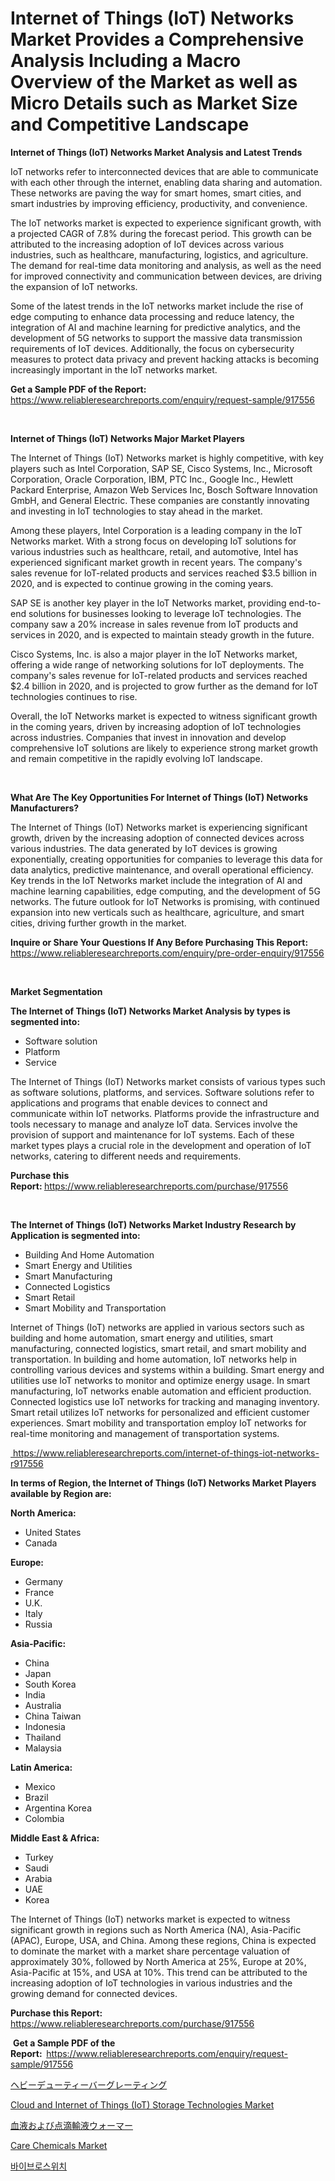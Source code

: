 <p><h1>Internet of Things (IoT) Networks Market Provides a Comprehensive Analysis Including a Macro Overview of the Market as well as Micro Details such as Market Size and Competitive Landscape</h1></p><p><strong>Internet of Things (IoT) Networks Market Analysis and Latest Trends</strong></p>
<p><p>IoT networks refer to interconnected devices that are able to communicate with each other through the internet, enabling data sharing and automation. These networks are paving the way for smart homes, smart cities, and smart industries by improving efficiency, productivity, and convenience.</p><p>The IoT networks market is expected to experience significant growth, with a projected CAGR of 7.8% during the forecast period. This growth can be attributed to the increasing adoption of IoT devices across various industries, such as healthcare, manufacturing, logistics, and agriculture. The demand for real-time data monitoring and analysis, as well as the need for improved connectivity and communication between devices, are driving the expansion of IoT networks.</p><p>Some of the latest trends in the IoT networks market include the rise of edge computing to enhance data processing and reduce latency, the integration of AI and machine learning for predictive analytics, and the development of 5G networks to support the massive data transmission requirements of IoT devices. Additionally, the focus on cybersecurity measures to protect data privacy and prevent hacking attacks is becoming increasingly important in the IoT networks market.</p></p>
<p><strong>Get a Sample PDF of the Report:&nbsp;</strong> <a href="https://www.reliableresearchreports.com/enquiry/request-sample/917556">https://www.reliableresearchreports.com/enquiry/request-sample/917556</a></p>
<p>&nbsp;</p>
<p><strong>Internet of Things (IoT) Networks Major Market Players</strong></p>
<p><p>The Internet of Things (IoT) Networks market is highly competitive, with key players such as Intel Corporation, SAP SE, Cisco Systems, Inc., Microsoft Corporation, Oracle Corporation, IBM, PTC Inc., Google Inc., Hewlett Packard Enterprise, Amazon Web Services Inc, Bosch Software Innovation GmbH, and General Electric. These companies are constantly innovating and investing in IoT technologies to stay ahead in the market.</p><p>Among these players, Intel Corporation is a leading company in the IoT Networks market. With a strong focus on developing IoT solutions for various industries such as healthcare, retail, and automotive, Intel has experienced significant market growth in recent years. The company's sales revenue for IoT-related products and services reached $3.5 billion in 2020, and is expected to continue growing in the coming years.</p><p>SAP SE is another key player in the IoT Networks market, providing end-to-end solutions for businesses looking to leverage IoT technologies. The company saw a 20% increase in sales revenue from IoT products and services in 2020, and is expected to maintain steady growth in the future.</p><p>Cisco Systems, Inc. is also a major player in the IoT Networks market, offering a wide range of networking solutions for IoT deployments. The company's sales revenue for IoT-related products and services reached $2.4 billion in 2020, and is projected to grow further as the demand for IoT technologies continues to rise.</p><p>Overall, the IoT Networks market is expected to witness significant growth in the coming years, driven by increasing adoption of IoT technologies across industries. Companies that invest in innovation and develop comprehensive IoT solutions are likely to experience strong market growth and remain competitive in the rapidly evolving IoT landscape.</p></p>
<p>&nbsp;</p>
<p><strong>What Are The Key Opportunities For Internet of Things (IoT) Networks Manufacturers?</strong></p>
<p><p>The Internet of Things (IoT) Networks market is experiencing significant growth, driven by the increasing adoption of connected devices across various industries. The data generated by IoT devices is growing exponentially, creating opportunities for companies to leverage this data for data analytics, predictive maintenance, and overall operational efficiency. Key trends in the IoT Networks market include the integration of AI and machine learning capabilities, edge computing, and the development of 5G networks. The future outlook for IoT Networks is promising, with continued expansion into new verticals such as healthcare, agriculture, and smart cities, driving further growth in the market.</p></p>
<p><strong>Inquire or Share Your Questions If Any Before Purchasing This Report:</strong> <a href="https://www.reliableresearchreports.com/enquiry/pre-order-enquiry/917556">https://www.reliableresearchreports.com/enquiry/pre-order-enquiry/917556</a></p>
<p>&nbsp;</p>
<p><strong>Market Segmentation</strong></p>
<p><strong>The Internet of Things (IoT) Networks Market Analysis by types is segmented into:</strong></p>
<p><ul><li>Software solution</li><li>Platform</li><li>Service</li></ul></p>
<p><p>The Internet of Things (IoT) Networks market consists of various types such as software solutions, platforms, and services. Software solutions refer to applications and programs that enable devices to connect and communicate within IoT networks. Platforms provide the infrastructure and tools necessary to manage and analyze IoT data. Services involve the provision of support and maintenance for IoT systems. Each of these market types plays a crucial role in the development and operation of IoT networks, catering to different needs and requirements.</p></p>
<p><strong>Purchase this Report:&nbsp;</strong><a href="https://www.reliableresearchreports.com/purchase/917556">https://www.reliableresearchreports.com/purchase/917556</a></p>
<p>&nbsp;</p>
<p><strong>The Internet of Things (IoT) Networks Market Industry Research by Application is segmented into:</strong></p>
<p><ul><li>Building And Home Automation</li><li>Smart Energy and Utilities</li><li>Smart Manufacturing</li><li>Connected Logistics</li><li>Smart Retail</li><li>Smart Mobility and Transportation</li></ul></p>
<p><p>Internet of Things (IoT) networks are applied in various sectors such as building and home automation, smart energy and utilities, smart manufacturing, connected logistics, smart retail, and smart mobility and transportation. In building and home automation, IoT networks help in controlling various devices and systems within a building. Smart energy and utilities use IoT networks to monitor and optimize energy usage. In smart manufacturing, IoT networks enable automation and efficient production. Connected logistics use IoT networks for tracking and managing inventory. Smart retail utilizes IoT networks for personalized and efficient customer experiences. Smart mobility and transportation employ IoT networks for real-time monitoring and management of transportation systems.</p></p>
<p><a href="https://www.reliableresearchreports.com/internet-of-things-iot-networks-r917556">&nbsp;https://www.reliableresearchreports.com/internet-of-things-iot-networks-r917556</a></p>
<p><strong>In terms of Region, the Internet of Things (IoT) Networks Market Players available by Region are:</strong></p>
<p>
    <p> <strong> North America: </strong>
        <ul>
            <li>United States</li>
            <li>Canada</li>
        </ul>
        </p> 
    <p> <strong> Europe: </strong>
        <ul>
            <li>Germany</li>
            <li>France</li>
            <li>U.K.</li>
            <li>Italy</li>
            <li>Russia</li>
        </ul>
        </p> 
    <p> <strong> Asia-Pacific: </strong>
        <ul>
            <li>China</li>
            <li>Japan</li>
            <li>South Korea</li>
            <li>India</li>
            <li>Australia</li>
            <li>China Taiwan</li>
            <li>Indonesia</li>
            <li>Thailand</li>
            <li>Malaysia</li>
        </ul>
        </p> 
    <p> <strong> Latin America: </strong>
        <ul>
            <li>Mexico</li>
            <li>Brazil</li>
            <li>Argentina Korea</li>
            <li>Colombia</li>
        </ul>
        </p> 
    <p> <strong> Middle East & Africa: </strong>
        <ul>
            <li>Turkey</li>
            <li>Saudi</li>
            <li>Arabia</li>
            <li>UAE</li>
            <li>Korea</li>
        </ul>
    </p>
    </p>
<p><p>The Internet of Things (IoT) networks market is expected to witness significant growth in regions such as North America (NA), Asia-Pacific (APAC), Europe, USA, and China. Among these regions, China is expected to dominate the market with a market share percentage valuation of approximately 30%, followed by North America at 25%, Europe at 20%, Asia-Pacific at 15%, and USA at 10%. This trend can be attributed to the increasing adoption of IoT technologies in various industries and the growing demand for connected devices.</p></p>
<p><strong>Purchase this Report: </strong><a href="https://www.reliableresearchreports.com/purchase/917556">https://www.reliableresearchreports.com/purchase/917556</a></p>
<p>&nbsp;<strong>Get a Sample PDF of the Report:&nbsp;&nbsp;</strong><a href="https://www.reliableresearchreports.com/enquiry/request-sample/917556">https://www.reliableresearchreports.com/enquiry/request-sample/917556</a></p>
<p><strong></strong></p>
<p><p><a href="https://github.com/ddwcuskozol07187/Market-Research-Report-List-1/blob/main/970053239040.md">ヘビーデューティーバーグレーティング</a></p><p><a href="https://github.com/indrystar/Market-Research-Report-List-3/blob/main/cloud-and-internet-of-things-iot-storage-technologies-market.md">Cloud and Internet of Things (IoT) Storage Technologies Market</a></p><p><a href="https://github.com/xtkhtofdt934839/Market-Research-Report-List-1/blob/main/400648339039.md">血液および点滴輸液ウォーマー</a></p><p><a href="https://issuu.com/reportprime-2/docs/care-chemicals-market-size-2030.pptx">Care Chemicals Market</a></p><p><a href="https://github.com/rsg307664904/Market-Research-Report-List-1/blob/main/719160035737.md">바이브로스위치</a></p></p>